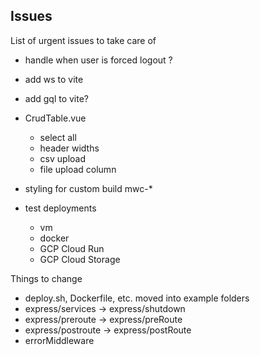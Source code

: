 ## Issues

List of urgent issues to take care of
- handle when user is forced logout ?
- add ws to vite
- add gql to vite?

- CrudTable.vue
  - select all
  - header widths
  - csv upload
  - file upload column
- styling for custom build mwc-*
- test deployments
  - vm
  - docker
  - GCP Cloud Run
  - GCP Cloud Storage

Things to change
- deploy.sh, Dockerfile, etc. moved into example folders
- express/services -> express/shutdown
- express/preroute -> express/preRoute
- express/postroute -> express/postRoute
- errorMiddleware
